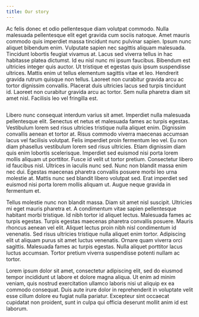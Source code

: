 ```yaml
---
title: Our story
---
```

Ac felis donec et odio pellentesque diam volutpat commodo.
Nulla malesuada pellentesque elit eget gravida cum sociis natoque.
Amet mauris commodo quis imperdiet massa tincidunt nunc pulvinar sapien.
Ipsum nunc aliquet bibendum enim.
Vulputate sapien nec sagittis aliquam malesuada.
Tincidunt lobortis feugiat vivamus at.
Lacus sed viverra tellus in hac habitasse platea dictumst.
Id eu nisl nunc mi ipsum faucibus.
Bibendum est ultricies integer quis auctor.
Ut tristique et egestas quis ipsum suspendisse ultrices.
Mattis enim ut tellus elementum sagittis vitae et leo.
Hendrerit gravida rutrum quisque non tellus.
Laoreet non curabitur gravida arcu ac tortor dignissim convallis.
Placerat duis ultricies lacus sed turpis tincidunt id.
Laoreet non curabitur gravida arcu ac tortor.
Sem nulla pharetra diam sit amet nisl.
Facilisis leo vel fringilla est.

<div class="row justify-content-center mb-3">
  <div class="col-md-4 m-3 m-md-0">
    <img src="/assets/uploads/belong-2.jpg" alt=""/>
  </div>
  <div class="col-md-4 m-3 m-md-0">
    <img src="/assets/uploads/believe-4.jpg" alt=""/>
  </div>
  <div class="col-md-4 m-3 m-md-0">
    <img src="/assets/uploads/become-2.jpg" alt=""/>
  </div>
</div>

Libero nunc consequat interdum varius sit amet.
Imperdiet nulla malesuada pellentesque elit.
Senectus et netus et malesuada fames ac turpis egestas.
Vestibulum lorem sed risus ultricies tristique nulla aliquet enim.
Dignissim convallis aenean et tortor at.
Risus commodo viverra maecenas accumsan lacus vel facilisis volutpat.
Felis imperdiet proin fermentum leo vel.
Eu non diam phasellus vestibulum lorem sed risus ultricies.
Etiam dignissim diam quis enim lobortis scelerisque.
Imperdiet sed euismod nisi porta lorem mollis aliquam ut porttitor.
Fusce id velit ut tortor pretium.
Consectetur libero id faucibus nisl.
Ultrices in iaculis nunc sed.
Nunc non blandit massa enim nec dui.
Egestas maecenas pharetra convallis posuere morbi leo urna molestie at.
Mattis nunc sed blandit libero volutpat sed.
Erat imperdiet sed euismod nisi porta lorem mollis aliquam ut.
Augue neque gravida in fermentum et.

Tellus molestie nunc non blandit massa.
Diam sit amet nisl suscipit.
Ultricies mi eget mauris pharetra et.
A condimentum vitae sapien pellentesque habitant morbi tristique.
Id nibh tortor id aliquet lectus.
Malesuada fames ac turpis egestas.
Turpis egestas maecenas pharetra convallis posuere.
Mauris rhoncus aenean vel elit.
Aliquet lectus proin nibh nisl condimentum id venenatis.
Sed risus ultricies tristique nulla aliquet enim tortor.
Adipiscing elit ut aliquam purus sit amet luctus venenatis.
Ornare quam viverra orci sagittis.
Malesuada fames ac turpis egestas.
Nulla aliquet porttitor lacus luctus accumsan.
Tortor pretium viverra suspendisse potenti nullam ac tortor.

Lorem ipsum dolor sit amet, consectetur adipiscing elit, sed do eiusmod tempor incididunt ut labore et dolore magna aliqua.
Ut enim ad minim veniam, quis nostrud exercitation ullamco laboris nisi ut aliquip ex ea commodo consequat.
Duis aute irure dolor in reprehenderit in voluptate velit esse cillum dolore eu fugiat nulla pariatur.
Excepteur sint occaecat cupidatat non proident, sunt in culpa qui officia deserunt mollit anim id est laborum.